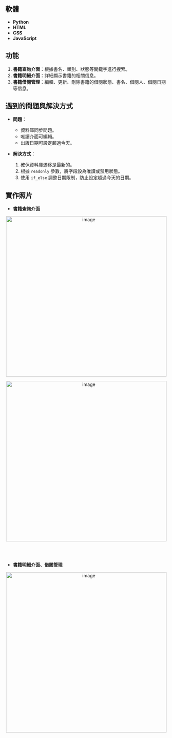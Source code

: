 ## 軟體

- **Python**
- **HTML**
- **CSS**
- **JavaScript**

## 功能

1. **書籍查詢介面**：根據書名、類別、狀態等關鍵字進行搜索。
2. **書籍明細介面**：詳細顯示書籍的相關信息。
3. **書籍借閱管理**：編輯、更新、刪除書籍的借閱狀態、書名、借閱人、借閱日期等信息。

## 遇到的問題與解決方式

- **問題**：
  - 資料庫同步問題。
  - 唯讀介面可編輯。
  - 出版日期可設定超過今天。

- **解決方式**：
  1. 確保資料庫遷移是最新的。
  2. 根據 `readonly` 參數，將字段設為唯讀或禁用狀態。
  3. 使用 `if_else` 調整日期限制，防止設定超過今天的日期。

## 實作照片

- **書籍查詢介面**
<p align="center">
  <img width="500" alt="image" src="https://github.com/user-attachments/assets/e79e5c25-8261-48fd-8d30-41586554c414">
  <br>
</p>
<p align="center">
  <img width="500" alt="image" src="https://github.com/user-attachments/assets/381fda82-6f40-4315-8bed-763280be95be">
  <br>
</p>
<br></br>

- **書籍明細介面、借閱管理**
<p align="center">
  <img width="500" alt="image" src="https://github.com/user-attachments/assets/893b246a-9587-4a8f-b493-262866989e26">
  <br>
</p>
